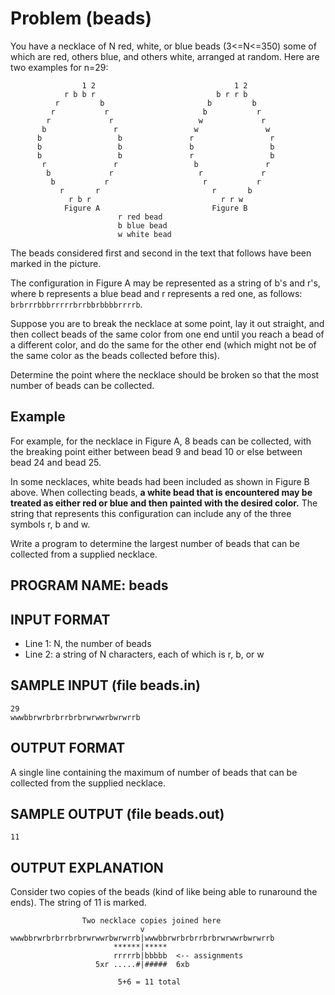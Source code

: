 # Problem \(beads\)

You have a necklace of N red, white, or blue beads \(3&lt;=N&lt;=350\) some of which are red, others blue, and others white, arranged at random. Here are two examples for n=29:

```text
                1 2                               1 2
            r b b r                           b r r b
          r         b                       b         b
         r           r                     b           r
        r             r                   w             r
       b               r                 w               w
      b                 b               r                 r
      b                 b               b                 b
      b                 b               r                 b
       r               r                 b               r
        b             r                   r             r
         b           r                     r           r
           r       r                         r       b
             r b r                             r r w
            Figure A                         Figure B
                        r red bead
                        b blue bead
                        w white bead
```

The beads considered first and second in the text that follows have been marked in the picture.

The configuration in Figure A may be represented as a string of b's and r's, where b represents a blue bead and r represents a red one, as follows: `brbrrrbbbrrrrrbrrbbrbbbbrrrrb`.

Suppose you are to break the necklace at some point, lay it out straight, and then collect beads of the same color from one end until you reach a bead of a different color, and do the same for the other end \(which might not be of the same color as the beads collected before this\).

Determine the point where the necklace should be broken so that the most number of beads can be collected.

## Example

For example, for the necklace in Figure A, 8 beads can be collected, with the breaking point either between bead 9 and bead 10 or else between bead 24 and bead 25.

In some necklaces, white beads had been included as shown in Figure B above. When collecting beads, **a white bead that is encountered may be treated as either red or blue and then painted with the desired color.** The string that represents this configuration can include any of the three symbols r, b and w.

Write a program to determine the largest number of beads that can be collected from a supplied necklace.

## PROGRAM NAME: beads

## INPUT FORMAT

* Line 1:    N, the number of beads
* Line 2:    a string of N characters, each of which is r, b, or w

## SAMPLE INPUT \(file beads.in\)

```text
29
wwwbbrwrbrbrrbrbrwrwwrbwrwrrb
```

## OUTPUT FORMAT

A single line containing the maximum of number of beads that can be collected from the supplied necklace.

## SAMPLE OUTPUT \(file beads.out\)

```text
11
```

## OUTPUT EXPLANATION

Consider two copies of the beads \(kind of like being able to runaround the ends\). The string of 11 is marked.

```text
                Two necklace copies joined here
                             v
wwwbbrwrbrbrrbrbrwrwwrbwrwrrb|wwwbbrwrbrbrrbrbrwrwwrbwrwrrb
                       ******|*****
                       rrrrrb|bbbbb  <-- assignments
                   5xr .....#|#####  6xb

                        5+6 = 11 total
```


